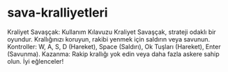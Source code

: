 # sava-kralliyetleri
Kraliyet Savaşçak: Kullanım Kılavuzu  Kraliyet Savaşçak, strateji odaklı bir oyundur. Krallığınızı koruyun, rakibi yenmek için saldırın veya savunun. Kontroller: W, A, S, D (Hareket), Space (Saldırı), Ok Tuşları (Hareket), Enter (Savunma). Kazanma: Rakip krallığı yok edin veya daha fazla askere sahip olun. İyi eğlenceler!
